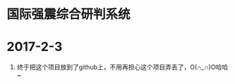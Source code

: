 国际强震综合研判系统
===================================

# 2017-2-3
1. 终于把这个项目放到了github上，不用再担心这个项目弄丢了，O(∩_∩)O哈哈~